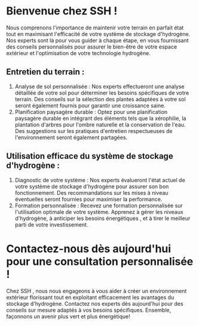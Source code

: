 # Bienvenue chez SSH !

Nous comprenons l'importance de maintenir votre terrain en parfait état tout en maximisant l'efficacité de votre système de stockage d'hydrogène. Nos experts sont là pour vous guider à chaque étape, en vous fournissant des conseils personnalisés pour assurer le bien-être de votre espace extérieur et l'optimisation de votre technologie hydrogène.

## Entretien du terrain :
1. Analyse de sol personnalisée : Nos experts effectueront une analyse détaillée de votre sol pour déterminer les besoins spécifiques de votre terrain. Des conseils sur la sélection des plantes adaptées à votre sol seront également fournis pour garantir une croissance saine.
2. Planification paysagère durable : Optez pour une planification paysagère durable en intégrant des éléments tels que la xérophilie, la plantation d'arbres pour l'ombre naturelle et la conservation de l'eau. Des suggestions sur les pratiques d'entretien respectueuses de l'environnement seront également partagées.

## Utilisation efficace du système de stockage d'hydrogène : 
1. Diagnostic de votre système : Nos experts évalueront l'état actuel de votre système de stockage d'hydrogène pour assurer son bon fonctionnement. Des recommandations sur les mises à niveau éventuelles seront fournies pour maximiser la performance.
2. Formation personnalisée : Recevez une formation personnalisée sur l'utilisation optimale de votre système. Apprenez à gérer les niveaux d'hydrogène, à anticiper les besoins énergétiques , et à tirer le meilleur parti de votre investissement.

# Contactez-nous dès aujourd'hui pour une consultation personnalisée ! </font>

Chez  SSH , nous nous engageons à vous aider à créer un environnement extérieur florissant tout en exploitant efficacement les avantages du stockage d'hydrogène. Contactez nos experts dès aujourd'hui pour des conseils sur mesure adaptés à vos besoins spécifiques.
Ensemble, façonnons un avenir plus vert et plus énergétique!
